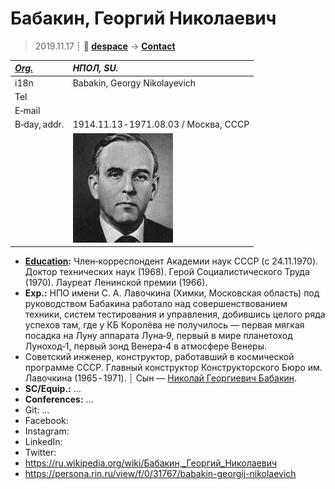 # Бабакин, Георгий Николаевич
> 2019.11.17 ┊ **🚀 [despace](index.md)** → **[Contact](contact.md)**

|*[Org.](contact.md)*|*НПОЛ, SU.*|
|:--|:--|
|i18n| Babakin, Georgy Nikolayevich |
|Tel| |
|E‑mail| |
|B‑day, addr.| 1914.11.13 ‑ 1971.08.03 / Москва, СССР |
|| [![](f/contact/b/babakin_001_photo_thumb.jpg)](f/contact/b/babakin_001_photo.jpg) |

   - **[Education](edu.md):** Член‑корреспондент Академии наук СССР (c 24.11.1970). Доктор технических наук (1968). Герой Социалистического Труда (1970). Лауреат Ленинской премии (1966).
   - **Exp.:** НПО имени С. А. Лавочкина (Химки, Московская область) под руководством Бабакина работало над совершенствованием техники, систем тестирования и управления, добившись целого ряда успехов там, где у КБ Королёва не получилось — первая мягкая посадка на Луну аппарата Луна‑9, первый в мире планетоход Луноход‑1, первый зонд Венера‑4 в атмосфере Венеры.
   - Советский инженер, конструктор, работавший в космической программе СССР. Главный конструктор Конструкторского Бюро им. Лавочкина (1965 ‑ 1971). ┊ Сын — [Николай Георгиевич Бабакин](02_babakin_002.md).
   - **SC/Equip.:** …
   - **Conferences:** …
   - Git: …
   - Facebook: 
   - Instagram: 
   - LinkedIn: 
   - Twitter: 
   - <https://ru.wikipedia.org/wiki/Бабакин,_Георгий_Николаевич>
   - <https://persona.rin.ru/view/f/0/31767/babakin-georgij-nikolaevich>
